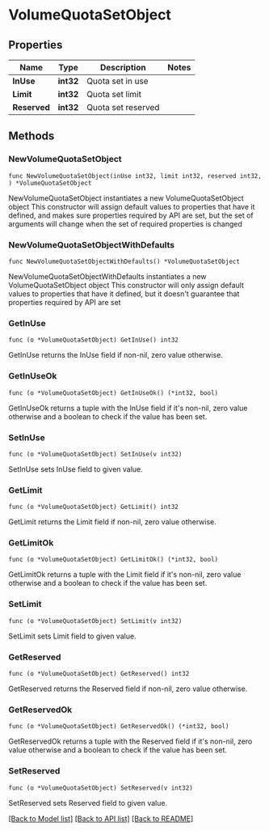 # VolumeQuotaSetObject

## Properties

Name | Type | Description | Notes
------------ | ------------- | ------------- | -------------
**InUse** | **int32** | Quota set in use | 
**Limit** | **int32** | Quota set limit | 
**Reserved** | **int32** | Quota set reserved | 

## Methods

### NewVolumeQuotaSetObject

`func NewVolumeQuotaSetObject(inUse int32, limit int32, reserved int32, ) *VolumeQuotaSetObject`

NewVolumeQuotaSetObject instantiates a new VolumeQuotaSetObject object
This constructor will assign default values to properties that have it defined,
and makes sure properties required by API are set, but the set of arguments
will change when the set of required properties is changed

### NewVolumeQuotaSetObjectWithDefaults

`func NewVolumeQuotaSetObjectWithDefaults() *VolumeQuotaSetObject`

NewVolumeQuotaSetObjectWithDefaults instantiates a new VolumeQuotaSetObject object
This constructor will only assign default values to properties that have it defined,
but it doesn't guarantee that properties required by API are set

### GetInUse

`func (o *VolumeQuotaSetObject) GetInUse() int32`

GetInUse returns the InUse field if non-nil, zero value otherwise.

### GetInUseOk

`func (o *VolumeQuotaSetObject) GetInUseOk() (*int32, bool)`

GetInUseOk returns a tuple with the InUse field if it's non-nil, zero value otherwise
and a boolean to check if the value has been set.

### SetInUse

`func (o *VolumeQuotaSetObject) SetInUse(v int32)`

SetInUse sets InUse field to given value.


### GetLimit

`func (o *VolumeQuotaSetObject) GetLimit() int32`

GetLimit returns the Limit field if non-nil, zero value otherwise.

### GetLimitOk

`func (o *VolumeQuotaSetObject) GetLimitOk() (*int32, bool)`

GetLimitOk returns a tuple with the Limit field if it's non-nil, zero value otherwise
and a boolean to check if the value has been set.

### SetLimit

`func (o *VolumeQuotaSetObject) SetLimit(v int32)`

SetLimit sets Limit field to given value.


### GetReserved

`func (o *VolumeQuotaSetObject) GetReserved() int32`

GetReserved returns the Reserved field if non-nil, zero value otherwise.

### GetReservedOk

`func (o *VolumeQuotaSetObject) GetReservedOk() (*int32, bool)`

GetReservedOk returns a tuple with the Reserved field if it's non-nil, zero value otherwise
and a boolean to check if the value has been set.

### SetReserved

`func (o *VolumeQuotaSetObject) SetReserved(v int32)`

SetReserved sets Reserved field to given value.



[[Back to Model list]](../README.md#documentation-for-models) [[Back to API list]](../README.md#documentation-for-api-endpoints) [[Back to README]](../README.md)


